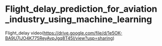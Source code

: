 # Flight_delay_prediction_for_aviation_industry_using_machine_learning
Flight_delay video(https://drive.google.com/file/d/1e5OK-BA9U7jJO4K775ReyAvpJgq8T45l/view?usp=sharing)
